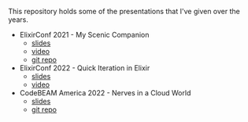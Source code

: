 This repository holds some of the presentations that I've given over the years.

- ElixirConf 2021 - My Scenic Companion
  - [slides](<https://jasonaxelson.com/talks/elixirconf2021/My Scenic Companion - ElixirConf 2021.pdf>)
  - [video](https://www.youtube.com/watch?v=wCxMSo3TZjw)
  - [git repo](https://github.com/axelson/scenic-side-screen)
- ElixirConf 2022 - Quick Iteration in Elixir
  - [slides](https://jasonaxelson.com/talks/elixirconf2022)
  - [video](https://www.youtube.com/watch?v=BotVs6TXR-c)
- CodeBEAM America 2022 - Nerves in a Cloud World
  - [slides](https://jasonaxelson.com/talks/codebeam2022)
  - [git repo](https://github.com/axelson/vps)
